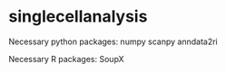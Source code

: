 # singlecellanalysis

Necessary python packages:
numpy
scanpy
anndata2ri

Necessary R packages:
SoupX
